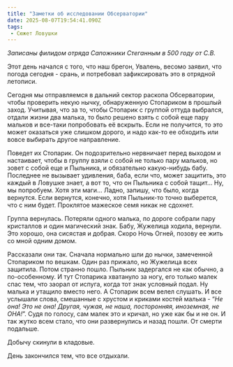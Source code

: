 ```yaml
---
title: "Заметки об исследовании Обсерватории"
date: 2025-08-07T19:54:41.090Z
tags:
 - Сюжет Ловушки
---
```


*Записаны филидом отряда Сапожники Стеганным в 500 году от С.В.*

Этот день начался с того, что наш брегон, Увалень, весомо заявил, что
погода сегодня - срань, и потребовал зафиксировать это в отрядной
летописи.

Сегодня мы отправляемся в дальний сектор раскопа Обсерватории, чтобы
проверить некую нычку, обнаруженную Стопариком в прошлый заход.
Учитывая, что за то, чтобы Стопарик с группой оттуда выбрался, отдали
жизни два малька, то было решено взять с собой еще пару мальков и
все-таки попробовать её вскрыть. Если не получится, то это может
оказаться уже слишком дорого, и надо как-то ее обходить или вовсе
выбирать другое направление.

Поведет их Стопарик. Он подозрительно нервничает перед выходом и
настаивает, чтобы в группу взяли с собой не только пару мальков, но
зовет с собой еще и Пыльника, и обязательно какую-нибудь бабу. Последнее
не вызывает удивления, баба, если что, может защитить, это каждый в
Ловушке знает, а вот то, что он Пыльника с собой тащит… Ну, мы
попробуем. Хотя эти маги… Ладно, запишу, что было, когда вернутся. Если
вернутся, конечно, хотя Пыльник-то точно выберется, что с ним будет.
Проклятое мажеское семя никак не сдохнет.

Группа вернулась. Потеряли одного малька, по дороге собрали пару
кристаллов и один магический знак. Бабу, Жужелица ходила, вернули. Это
хорошо, она сисястая и добрая. Скоро Ночь Огней, позову ее жить со мной
одним домом.

Рассказали они так. Сначала нормально шли до нычки, замеченной
Стопариком по вешкам. Один раз прижало, но Жужелица всех защитила. Потом
странно пошло. Пыльник задергался не как обычно, а по-особенному. И тут
Стопарика хватануло за ногу, его только малек спас тем, что заорал от
испуга, когда тот знак условный подал. Ну малька и утащило вместо него.
А Стопарик всем велел слушать. И все услышали слова, смешанные с хрустом
и криками костей малька - “*Не она! Это не она! Другая, чужая, не наша,
посторонняя, иноземная, не ОНА!*”. Судя по голосу, сам малек это и
кричал, но уже как бы и не он. И так жутко всем стало, что они
развернулись и назад пошли. От смерти подальше.

Добычу скинули в кладовые.

День закончился тем, что все отдыхали.
